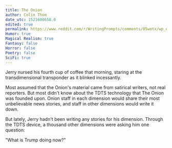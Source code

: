 ```yaml
---
title: The Onion
author: Colin Thom
date_utc: 1521600658.0
edited: true
permalink: https://www.reddit.com/r/WritingPrompts/comments/85wotx/wp_everybody_assumes_that_the_onion_is_satire_but/
Humor: true
Magical Realism: true
Fantasy: false
Horror: false
Poetry: false
SciFi: true
---
```

Jerry nursed his fourth cup of coffee that morning, staring at the transdimensional transponder as it blinked incessantly.

Most assumed that the Onion's material came from satirical writers, not real reporters. But most didn't know about the TDTS technology that The Onion was founded upon. Onion staff in each dimension would share their most unbelievable news stories, and staff in other dimensions would write it down.

But lately, Jerry hadn't been writing any stories for his dimension. Through the TDTS device, a thousand other dimensions were asking him one question:

"What is Trump doing now?"

